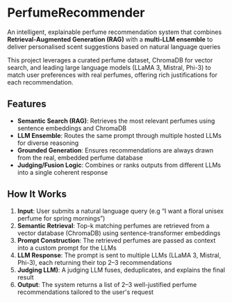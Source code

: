 # PerfumeRecommender

An intelligent, explainable perfume recommendation system that combines **Retrieval-Augmented Generation (RAG)** with a **multi-LLM ensemble** to deliver personalised scent suggestions based on natural language queries

This project leverages a curated perfume dataset, ChromaDB for vector search, and leading large language models (LLaMA 3, Mistral, Phi-3) to match user preferences with real perfumes, offering rich justifications for each recommendation.

## Features
- **Semantic Search (RAG)**: Retrieves the most relevant perfumes using sentence embeddings and ChromaDB
- **LLM Ensemble**: Routes the same prompt through multiple hosted LLMs for diverse reasoning
- **Grounded Generation**: Ensures recommendations are always drawn from the real, embedded perfume database
- **Judging/Fusion Logic**: Combines or ranks outputs from different LLMs into a single coherent response

## How It Works
1. **Input**: User submits a natural language query (e.g “I want a floral unisex perfume for spring mornings”)
2. **Semantic Retrieval**: Top-k matching perfumes are retrieved from a vector database (ChromaDB) using sentence-transformer embeddings
3. **Prompt Construction**: The retrieved perfumes are passed as context into a custom prompt for the LLMs
4. **LLM Response**: The prompt is sent to multiple LLMs (LLaMA 3, Mistral, Phi-3), each returning their top 2–3 recommendations
5. **Judging LLM)**: A judging LLM fuses, deduplicates, and explains the final result
6. **Output**: The system returns a list of 2–3 well-justified perfume recommendations tailored to the user's request
